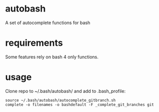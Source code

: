 # autobash
A set of autocomplete functions for bash

# requirements
Some features rely on bash 4 only functions.

# usage
Clone repo to ~/.bash/autobash/ and add to .bash_profile:

```
source ~/.bash/autobash/autocomplete_gitbranch.sh
complete -o filenames -o bashdefault -F _complete_git_branches git
```
